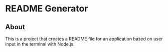 # README Generator

## About
This is a project that creates a README file for an application based on user input in the terminal with Node.js.